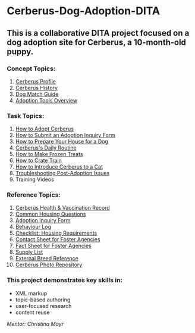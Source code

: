 # Cerberus-Dog-Adoption-DITA

## This is a collaborative DITA project focused on a dog adoption site for Cerberus, a 10-month-old puppy.

### Concept Topics:
1. [Cerberus Profile](https://github.com/MariaBHaque/Cerberus-Dog-Adoption-DITA/blob/36ef22e8354db746a754ceca20b69bae4a06d57d/Concept-Cerberus-Profile) 
2. [Cerberus History](https://github.com/MariaBHaque/Cerberus-Dog-Adoption-DITA/blob/ff88380c2226d9816b20d2f5f039dfa5474e552a/Concept-Cerberus-History)  
3. [Dog Match Guide](https://github.com/MariaBHaque/Cerberus-Dog-Adoption-DITA/blob/36ef22e8354db746a754ceca20b69bae4a06d57d/Concept-Cerberus-Match-Guide)
5. [Adoption Tools Overview](https://github.com/MariaBHaque/Cerberus-Dog-Adoption-DITA/blob/36ef22e8354db746a754ceca20b69bae4a06d57d/Concept-Adoption-Tools-Overview)

### Task Topics:
1. [How to Adopt Cerberus](https://github.com/MariaBHaque/Cerberus-Dog-Adoption-DITA/blob/36ef22e8354db746a754ceca20b69bae4a06d57d/Task-How-to-Adopt-Cerberus) 
2. [How to Submit an Adoption Inquiry Form](https://github.com/MariaBHaque/Cerberus-Dog-Adoption-DITA/blob/36ef22e8354db746a754ceca20b69bae4a06d57d/Task-How-to-Submit-an-Adoption-Inquiry-Form)
3. [How to Prepare Your House for a Dog](https://github.com/MariaBHaque/Cerberus-Dog-Adoption-DITA/blob/773cb2a2a22fa51c5647af0760eb6fc90b6a0364/Task-How-to-Prepare-Your-House-for-a-Dog)
4. [Cerberus's Daily Routine](https://github.com/MariaBHaque/Cerberus-Dog-Adoption-DITA/blob/64338a8a52b07acfd06938c8a7aab9440b293e2b/Task-Daily-Routine)
5. [How to Make Frozen Treats](https://github.com/MariaBHaque/Cerberus-Dog-Adoption-DITA/blob/e170c2bc2b71c2a54f1ed6f3f6940b8797b92741/Task-How-to%20Make-Frozen-Treats)
6. [How to Crate Train](https://github.com/MariaBHaque/Cerberus-Dog-Adoption-DITA/blob/dd8a6b8d551c8731c710420e9a55e28b9b137d89/Task-How-to-Crate-Train)
7. [How to Introduce Cerberus to a Cat](https://github.com/MariaBHaque/Cerberus-Dog-Adoption-DITA/blob/e8b3490f00f16ddb2b1485a353006ce23e6c9779/Task-How-to-Introduce-Cerberus-to-a-Cat)
8. [Troubleshooting Post-Adoption Issues](https://github.com/MariaBHaque/Cerberus-Dog-Adoption-DITA/blob/36ef22e8354db746a754ceca20b69bae4a06d57d/Task-How-to-Troubleshoot-Post-Adoption-Issues)
9. Training Videos

### Reference Topics:
1. [Cerberus Health & Vaccination Record](https://github.com/MariaBHaque/Cerberus-Dog-Adoption-DITA/blob/36ef22e8354db746a754ceca20b69bae4a06d57d/Reference-Cerberus-Health-and-Vaccination-Record)
2. [Common Housing Questions](https://github.com/MariaBHaque/Cerberus-Dog-Adoption-DITA/blob/7370ff48a669f246d0a392de169d36585cc7a3cd/Reference-Common-Housing-Questions)
3. [Adoption Inquiry Form](https://github.com/MariaBHaque/Cerberus-Dog-Adoption-DITA/blob/36ef22e8354db746a754ceca20b69bae4a06d57d/Reference-Adoption-Inquiry-Form)
4. [Behaviour Log](https://github.com/MariaBHaque/Cerberus-Dog-Adoption-DITA/blob/36ef22e8354db746a754ceca20b69bae4a06d57d/Reference-Behaviour-Log)
5. [Checklist: Housing Requirements](https://github.com/MariaBHaque/Cerberus-Dog-Adoption-DITA/blob/03c98ab36529cb77f8a509ce5ade60a290e7eaf3/Reference-Housing-Checklist)
6. [Contact Sheet for Foster Agencies](https://github.com/MariaBHaque/Cerberus-Dog-Adoption-DITA/blob/b8ffab3d438328e9272dfbd976cc56fc95b405d0/Reference-Foster-Contact-Sheet)
7. [Fact Sheet for Foster Agencies](https://github.com/MariaBHaque/Cerberus-Dog-Adoption-DITA/blob/eba1259d4ee7c12be1b9a98da448455c406d6e72/Reference-Foster-Fact-Sheet)
8. [Supply List](https://github.com/MariaBHaque/Cerberus-Dog-Adoption-DITA/blob/10a81c5f80e17b5ee8dfa5903f2043d0db14b233/Reference-Cerberus-Supply-List)
9. [External Breed Reference](https://github.com/MariaBHaque/Cerberus-Dog-Adoption-DITA/blob/44012f7189af250a61506313eb494dd7e364d4ef/Reference-External-Breed-Info)
10. [Cerberus Photo Repository](https://github.com/MariaBHaque/Cerberus-Dog-Adoption-DITA/tree/36ef22e8354db746a754ceca20b69bae4a06d57d/Images) 

### This project demonstrates key skills in: 
- XML markup
- topic-based authoring
- user-focused research
- content reuse

_Mentor: Christina Mayr_
